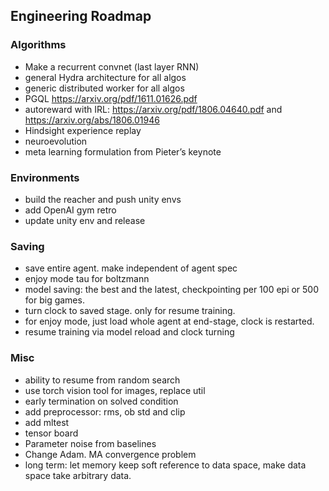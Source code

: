 ## Engineering Roadmap

### Algorithms

- Make a recurrent convnet (last layer RNN)
- general Hydra architecture for all algos
- generic distributed worker for all algos
- PGQL https://arxiv.org/pdf/1611.01626.pdf
- autoreward with IRL: https://arxiv.org/pdf/1806.04640.pdf and https://arxiv.org/abs/1806.01946
- Hindsight experience replay
- neuroevolution
- meta learning formulation from Pieter’s keynote

### Environments

- build the reacher and push unity envs
- add OpenAI gym retro
- update unity env and release

### Saving

- save entire agent. make independent of agent spec
- enjoy mode tau for boltzmann
- model saving: the best and the latest, checkpointing per 100 epi or 500 for big games.
- turn clock to saved stage. only for resume training.
- for enjoy mode, just load whole agent at end-stage, clock is restarted.
- resume training via model reload and clock turning

### Misc
- ability to resume from random search
- use torch vision tool for images, replace util
- early termination on solved condition
- add preprocessor: rms, ob std and clip
- add mltest
- tensor board
- Parameter noise from baselines
- Change Adam. MA convergence problem
- long term: let memory keep soft reference to data space, make data space take arbitrary data.